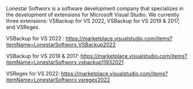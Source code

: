 Lonestar Softworx is a software development company that specializes in the development of extensions for Microsoft Visual Studio. We currently three extensions: VSBackup for VS 2022, VSBackup for VS 2019 & 2017, and VSRegex.

VSBackup for VS 2022 : https://marketplace.visualstudio.com/items?itemName=LonestarSoftworx.VSBackup2022

VSBackup for VS 2019 & 2017: https://marketplace.visualstudio.com/items?itemName=LonestarSoftworx.vsbackup11932021

VSRegex for VS 2022: https://marketplace.visualstudio.com/items?itemName=LonestarSoftworx.vsregex2022

